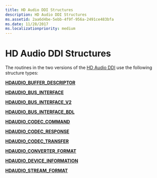 ```yaml
---
title: HD Audio DDI Structures
description: HD Audio DDI Structures
ms.assetid: 2aa6d4be-5ebb-4f9f-956a-2491ce483bfa
ms.date: 11/28/2017
ms.localizationpriority: medium
---
```


# HD Audio DDI Structures


The routines in the two versions of the [HD Audio DDI](hd-audio-ddi-routines.md) use the following structure types:

[**HDAUDIO\_BUFFER\_DESCRIPTOR**](https://msdn.microsoft.com/library/windows/hardware/ff536411)

[**HDAUDIO\_BUS\_INTERFACE**](https://msdn.microsoft.com/library/windows/hardware/ff536413)

[**HDAUDIO\_BUS\_INTERFACE\_V2**](https://msdn.microsoft.com/library/windows/hardware/ff536418)

[**HDAUDIO\_BUS\_INTERFACE\_BDL**](https://msdn.microsoft.com/library/windows/hardware/ff536416)

[**HDAUDIO\_CODEC\_COMMAND**](https://msdn.microsoft.com/library/windows/hardware/ff536420)

[**HDAUDIO\_CODEC\_RESPONSE**](https://msdn.microsoft.com/library/windows/hardware/ff536422)

[**HDAUDIO\_CODEC\_TRANSFER**](https://msdn.microsoft.com/library/windows/hardware/ff536424)

[**HDAUDIO\_CONVERTER\_FORMAT**](https://msdn.microsoft.com/library/windows/hardware/ff536426)

[**HDAUDIO\_DEVICE\_INFORMATION**](https://msdn.microsoft.com/library/windows/hardware/ff536428)

[**HDAUDIO\_STREAM\_FORMAT**](https://msdn.microsoft.com/library/windows/hardware/ff536430)

 

 





